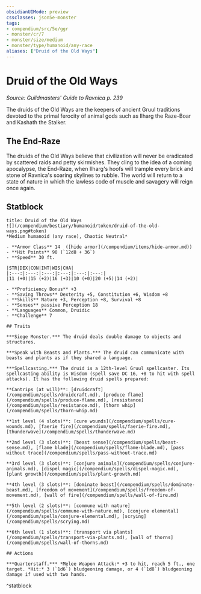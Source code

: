 ```yaml
---
obsidianUIMode: preview
cssclasses: json5e-monster
tags:
- compendium/src/5e/ggr
- monster/cr/7
- monster/size/medium
- monster/type/humanoid/any-race
aliases: ["Druid of the Old Ways"]
---
```

# Druid of the Old Ways
*Source: Guildmasters' Guide to Ravnica p. 239*  

The druids of the Old Ways are the keepers of ancient Gruul traditions devoted to the primal ferocity of animal gods such as Ilharg the Raze-Boar and Kashath the Stalker.

## The End-Raze

The druids of the Old Ways believe that civilization will never be eradicated by scattered raids and petty skirmishes. They cling to the idea of a coming apocalypse, the End-Raze, when Ilharg's hoofs will trample every brick and stone of Ravnica's soaring skylines to rubble. The world will return to a state of nature in which the lawless code of muscle and savagery will reign once again.

## Statblock

```ad-statblock
title: Druid of the Old Ways
![](/compendium/bestiary/humanoid/token/druid-of-the-old-ways.png#token)
*Medium humanoid (any race), Chaotic Neutral*

- **Armor Class** 14  ([hide armor](/compendium/items/hide-armor.md))
- **Hit Points** 90 (`12d8 + 36`)
- **Speed** 30 ft.

|STR|DEX|CON|INT|WIS|CHA|
|:---:|:---:|:---:|:---:|:---:|:---:|
|11 (+0)|15 (+2)|16 (+3)|10 (+0)|20 (+5)|14 (+2)|

- **Proficiency Bonus** +3
- **Saving Throws** Dexterity +5, Constitution +6, Wisdom +8
- **Skills** Nature +3, Perception +8, Survival +8
- **Senses** passive Perception 18
- **Languages** Common, Druidic
- **Challenge** 7

## Traits

***Siege Monster.*** The druid deals double damage to objects and structures.

***Speak with Beasts and Plants.*** The druid can communicate with beasts and plants as if they shared a language.

***Spellcasting.*** The druid is a 12th-level Gruul spellcaster. Its spellcasting ability is Wisdom (spell save DC 16, +8 to hit with spell attacks). It has the following druid spells prepared:

**Cantrips (at will)**: [druidcraft](/compendium/spells/druidcraft.md), [produce flame](/compendium/spells/produce-flame.md), [resistance](/compendium/spells/resistance.md), [thorn whip](/compendium/spells/thorn-whip.md)

**1st level (4 slots)**: [cure wounds](/compendium/spells/cure-wounds.md), [faerie fire](/compendium/spells/faerie-fire.md), [thunderwave](/compendium/spells/thunderwave.md)

**2nd level (3 slots)**: [beast sense](/compendium/spells/beast-sense.md), [flame blade](/compendium/spells/flame-blade.md), [pass without trace](/compendium/spells/pass-without-trace.md)

**3rd level (3 slots)**: [conjure animals](/compendium/spells/conjure-animals.md), [dispel magic](/compendium/spells/dispel-magic.md), [plant growth](/compendium/spells/plant-growth.md)

**4th level (3 slots)**: [dominate beast](/compendium/spells/dominate-beast.md), [freedom of movement](/compendium/spells/freedom-of-movement.md), [wall of fire](/compendium/spells/wall-of-fire.md)

**5th level (2 slots)**: [commune with nature](/compendium/spells/commune-with-nature.md), [conjure elemental](/compendium/spells/conjure-elemental.md), [scrying](/compendium/spells/scrying.md)

**6th level (1 slots)**: [transport via plants](/compendium/spells/transport-via-plants.md), [wall of thorns](/compendium/spells/wall-of-thorns.md)

## Actions

***Quarterstaff.*** *Melee Weapon Attack:* +3 to hit, reach 5 ft., one target. *Hit:* 3 (`1d6`) bludgeoning damage, or 4 (`1d8`) bludgeoning damage if used with two hands.
```
^statblock